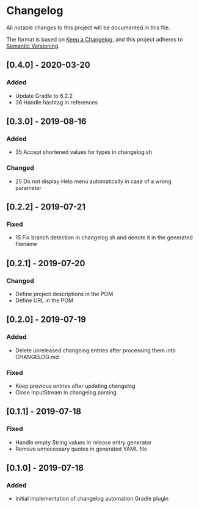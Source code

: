 # Changelog
All notable changes to this project will be documented in this file.

The format is based on [Keep a Changelog](https://keepachangelog.com/en/1.0.0/),
and this project adheres to [Semantic Versioning](https://semver.org/spec/v2.0.0.html).

## [0.4.0] - 2020-03-20
### Added
- Update Gradle to 6.2.2
- 36 Handle hashtag in references

## [0.3.0] - 2019-08-16
### Added
- 35 Accept shortened values for types in changelog.sh

### Changed
- 25 Do not display Help menu automatically in case of a wrong parameter

## [0.2.2] - 2019-07-21
### Fixed
- 15 Fix branch detection in changelog.sh and denote it in the generated filename

## [0.2.1] - 2019-07-20
### Changed
- Define project descriptions in the POM
- Define URL in the POM

## [0.2.0] - 2019-07-19
### Added
- Delete unreleased changelog entries after processing them into CHANGELOG.md

### Fixed
- Keep previous entries after updating changelog
- Close InputStream in changelog parsing

## [0.1.1] - 2019-07-18
### Fixed
- Handle empty String values in release entry generator
- Remove unnecessary quotes in generated YAML file

## [0.1.0] - 2019-07-18
### Added
- Initial implementation of changelog automation Gradle plugin
